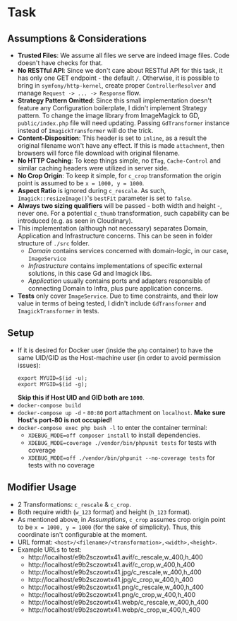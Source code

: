 # Task

## Assumptions & Considerations

* **Trusted Files**: We assume all files we serve are indeed image files. Code doesn't have checks for that.
* **No RESTful API**: Since we don't care about RESTful API for this task, it has only one GET endpoint - the default `/`. Otherwise, it is possible to bring in `symfony/http-kernel`, create proper `ControllerResolver` and manage `Request -> ... -> Response` flow. 
* **Strategy Pattern Omitted**: Since this small implementation doesn't feature any Configuration boilerplate, I didn't implement Strategy pattern. To change the image library from ImageMagick to GD, `public/index.php` file will need updating. Passing `GdTransformer` instance instead of `ImagickTransformer` will do the trick.
* **Content-Disposition**: This header is set to `inline`, as a result the original filename won't have any effect. If this is made `attachment`, then browsers will force file download with original filename.
* **No HTTP Caching**: To keep things simple, no `ETag`, `Cache-Control` and similar caching headers were utilized in server side.
* **No Crop Origin**: To keep it simple, for `c_crop` transformation the origin point is assumed to be `x = 1000, y = 1000`.
* **Aspect Ratio** is ignored during `c_rescale`. As such, `Imagick::resizeImage()`'s `bestFit` parameter is set to `false`. 
* **Always two sizing qualifiers** will be passed - both width and height -, never one. For a potential `c_thumb` transformation, such capability can be introduced (e.g. as seen in Cloudinary).
* This implementation (although not necessary) separates Domain, Application and Infrastructure concerns. This can be seen in folder structure of `./src` folder.
  * _Domain_ contains services concerned with domain-logic, in our case, `ImageService`
  * _Infrastructure_ contains implementations of specific external solutions, in this case Gd and Imagick libs.
  * _Application_ usually contains ports and adapters responsible of connecting Domain to Infra, plus pure application concerns.
* **Tests** only cover `ImageService`. Due to time constraints, and their low value in terms of being tested, I didn't include `GdTransformer` and `ImagickTransformer` in tests.

## Setup

* If it is desired for Docker user (inside the `php` container) to have the same UID/GID as the Host-machine user (in order to avoid permission issues):
  ```
  export MYUID=$(id -u);
  export MYGID=$(id -g);
  ```
  **Skip this if Host UID and GID both are `1000`**.
* `docker-compose build`
* `docker-compose up -d` - `80:80` port attachment on `localhost`. **Make sure Host's port-80 is not occupied!**
* `docker-compose exec php bash -l` to enter the container terminal:
  * `XDEBUG_MODE=off composer install` to install dependencies.
  * `XDEBUG_MODE=coverage ./vendor/bin/phpunit tests` for tests with coverage
  * `XDEBUG_MODE=off ./vendor/bin/phpunit --no-coverage tests` for tests with no coverage

## Modifier Usage

* 2 Transformations: `c_rescale` & `c_crop`.
* Both require width (`w_123` format) and height (`h_123` format).
* As mentioned above, in _Assumptions_, `c_crop` assumes crop origin point to be `x = 1000, y = 1000` (for the sake of simplicity). Thus, this coordinate isn't configurable at the moment.
* URL format: `<host>/<filename>/<transformation>,<width>,<height>`.
* Example URLs to test:
  * http://localhost/e9b2sczowtx41.avif/c_rescale,w_400,h_400
  * http://localhost/e9b2sczowtx41.avif/c_crop,w_400,h_400
  * http://localhost/e9b2sczowtx41.jpg/c_rescale,w_400,h_400
  * http://localhost/e9b2sczowtx41.jpg/c_crop,w_400,h_400
  * http://localhost/e9b2sczowtx41.png/c_rescale,w_400,h_400
  * http://localhost/e9b2sczowtx41.png/c_crop,w_400,h_400
  * http://localhost/e9b2sczowtx41.webp/c_rescale,w_400,h_400
  * http://localhost/e9b2sczowtx41.webp/c_crop,w_400,h_400
